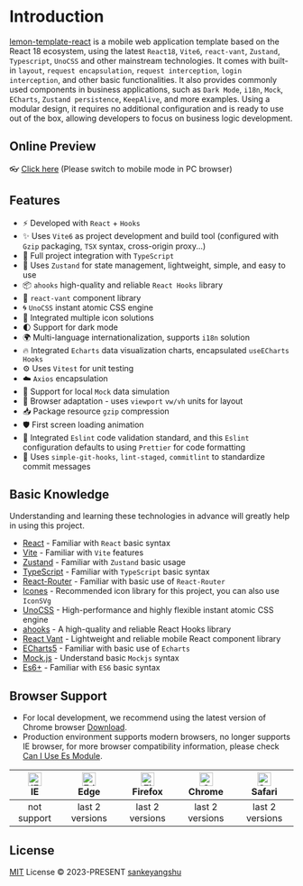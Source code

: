 # Introduction

[lemon-template-react](https://github.com/sankeyangshu/lemon-template-react) is a mobile web application template based on the React 18 ecosystem, using the latest `React18`, `Vite6`, `react-vant`, `Zustand`, `Typescript`, `UnoCSS` and other mainstream technologies. It comes with built-in `layout`, `request encapsulation`, `request interception`, `login interception`, and other basic functionalities. It also provides commonly used components in business applications, such as `Dark Mode`, `i18n`, `Mock`, `ECharts`, `Zustand persistence`, `KeepAlive`, and more examples. Using a modular design, it requires no additional configuration and is ready to use out of the box, allowing developers to focus on business logic development.

## Online Preview

👓 [Click here](https://lemon-template-react.vercel.app) (Please switch to mobile mode in PC browser)

## Features

- ⚡️ Developed with `React` + `Hooks`
- ✨ Uses `Vite6` as project development and build tool (configured with `Gzip` packaging, `TSX` syntax, cross-origin proxy...)
- 🍕 Full project integration with `TypeScript`
- 🍍 Uses `Zustand` for state management, lightweight, simple, and easy to use
- 📦 `ahooks` high-quality and reliable `React Hooks` library
- 🎨 `react-vant` component library
- 🌀 `UnoCSS` instant atomic CSS engine
- 👏 Integrated multiple icon solutions
- 🌓 Support for dark mode
- 🌍 Multi-language internationalization, supports `i18n` solution
- 🔥 Integrated `Echarts` data visualization charts, encapsulated `useECharts Hooks`
- ⚙️ Uses `Vitest` for unit testing
- ☁️ `Axios` encapsulation
- 💾 Support for local `Mock` data simulation
- 📱 Browser adaptation - uses `viewport` `vw/vh` units for layout
- 📥 Package resource `gzip` compression
- 🛡️ First screen loading animation
- 💪 Integrated `Eslint` code validation standard, and this `Eslint` configuration defaults to using `Prettier` for code formatting
- 🌈 Uses `simple-git-hooks`, `lint-staged`, `commitlint` to standardize commit messages

## Basic Knowledge

Understanding and learning these technologies in advance will greatly help in using this project.

- [React](https://react.dev/) - Familiar with `React` basic syntax
- [Vite](https://cn.vitejs.dev/) - Familiar with `Vite` features
- [Zustand](https://docs.pmnd.rs/zustand/getting-started/introduction) - Familiar with `Zustand` basic usage
- [TypeScript](https://www.typescriptlang.org/) - Familiar with `TypeScript` basic syntax
- [React-Router](https://reactrouter.com/en/main) - Familiar with basic use of `React-Router`
- [Icones](https://icones.js.org/) - Recommended icon library for this project, you can also use `IconSVg`
- [UnoCSS](https://github.com/antfu/unocss) - High-performance and highly flexible instant atomic CSS engine
- [ahooks](https://ahooks.js.org/zh-CN/) - A high-quality and reliable React Hooks library
- [React Vant](https://react-vant.3lang.dev/) - Lightweight and reliable mobile React component library
- [ECharts5](https://echarts.apache.org/handbook/zh/get-started/) - Familiar with basic use of `Echarts`
- [Mock.js](https://github.com/nuysoft/Mock) - Understand basic `Mockjs` syntax
- [Es6+](http://es6.ruanyifeng.com/) - Familiar with `ES6` basic syntax

## Browser Support

- For local development, we recommend using the latest version of Chrome browser [Download](https://www.google.com/intl/zh-CN/chrome/).
- Production environment supports modern browsers, no longer supports IE browser, for more browser compatibility information, please check [Can I Use Es Module](https://caniuse.com/?search=ESModule).

| [<img src="https://i.imgtg.com/2023/04/11/8z7ot.png" alt=" IE" width="24px" height="24px" />](http://godban.github.io/browsers-support-badges/)</br>IE | [<img src="https://raw.githubusercontent.com/alrra/browser-logos/master/src/edge/edge_48x48.png" alt=" Edge" width="24px" height="24px" />](http://godban.github.io/browsers-support-badges/)</br>Edge | [<img src="https://raw.githubusercontent.com/alrra/browser-logos/master/src/firefox/firefox_48x48.png" alt="Firefox" width="24px" height="24px" />](http://godban.github.io/browsers-support-badges/)</br>Firefox | [<img src="https://raw.githubusercontent.com/alrra/browser-logos/master/src/chrome/chrome_48x48.png" alt="Chrome" width="24px" height="24px" />](http://godban.github.io/browsers-support-badges/)</br>Chrome | [<img src="https://raw.githubusercontent.com/alrra/browser-logos/master/src/safari/safari_48x48.png" alt="Safari" width="24px" height="24px" />](http://godban.github.io/browsers-support-badges/)</br>Safari |
| :----------------------------------------------------------------------------------------------------------------------------------------------------: | :----------------------------------------------------------------------------------------------------------------------------------------------------------------------------------------------------: | :---------------------------------------------------------------------------------------------------------------------------------------------------------------------------------------------------------------: | :-----------------------------------------------------------------------------------------------------------------------------------------------------------------------------------------------------------: | :-----------------------------------------------------------------------------------------------------------------------------------------------------------------------------------------------------------: |
|                                                                      not support                                                                       |                                                                                            last 2 versions                                                                                             |                                                                                                  last 2 versions                                                                                                  |                                                                                                last 2 versions                                                                                                |                                                                                                last 2 versions                                                                                                |

## License

[MIT](https://github.com/sankeyangshu/lemon-template-react/blob/main/LICENSE) License © 2023-PRESENT [sankeyangshu](https://github.com/sankeyangshu)
